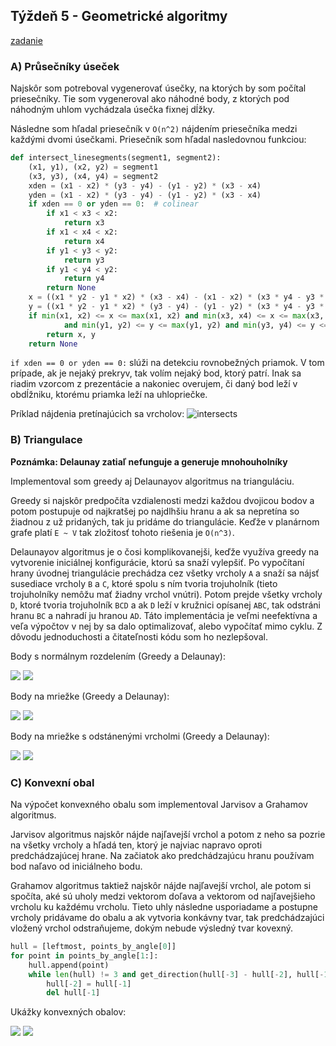 ## Týždeň 5 - Geometrické algoritmy
[zadanie](https://www.fi.muni.cz/~xpelanek/IV122/zadani/zadani-geom-alg.pdf)

### A) Průsečníky úseček

Najskôr som potreboval vygenerovať úsečky, na ktorých by som počítal priesečníky. Tie som vygeneroval ako náhodné body, 
z ktorých pod náhodným uhlom vychádzala úsečka fixnej dĺžky.

Následne som hľadal priesečník v `O(n^2)` nájdením priesečníka medzi každými dvomi úsečkami. Priesečník som hľadal 
nasledovnou funkciou:
```python
def intersect_linesegments(segment1, segment2):
    (x1, y1), (x2, y2) = segment1
    (x3, y3), (x4, y4) = segment2
    xden = (x1 - x2) * (y3 - y4) - (y1 - y2) * (x3 - x4)
    yden = (x1 - x2) * (y3 - y4) - (y1 - y2) * (x3 - x4)
    if xden == 0 or yden == 0:  # colinear
        if x1 < x3 < x2:
            return x3
        if x1 < x4 < x2:
            return x4
        if y1 < y3 < y2:
            return y3
        if y1 < y4 < y2:
            return y4
        return None
    x = ((x1 * y2 - y1 * x2) * (x3 - x4) - (x1 - x2) * (x3 * y4 - y3 * x4)) / xden
    y = ((x1 * y2 - y1 * x2) * (y3 - y4) - (y1 - y2) * (x3 * y4 - y3 * x4)) / yden
    if min(x1, x2) <= x <= max(x1, x2) and min(x3, x4) <= x <= max(x3, x4) \
            and min(y1, y2) <= y <= max(y1, y2) and min(y3, y4) <= y <= max(y3, y4):
        return x, y
    return None
``` 

`if xden == 0 or yden == 0:` slúži na detekciu rovnobežných priamok. V tom prípade,
ak je nejaký prekryv, tak volím nejaký bod, ktorý patrí. Inak sa riadim vzorcom z prezentácie
a nakoniec overujem, či daný bod leží v obdĺžniku, ktorému priamka leží na uhlopriečke. 

Príklad nájdenia pretínajúcich sa vrcholov:
![intersects](results/w5_A__test_1.svg)

### B) Triangulace

__Poznámka: Delaunay zatiaľ nefunguje a generuje mnohouholníky__

Implementoval som greedy aj Delaunayov algoritmus na trianguláciu.

Greedy si najskôr predpočíta vzdialenosti medzi každou dvojicou bodov a potom postupuje od najkratšej po najdlhšiu hranu
a ak sa nepretína so žiadnou z už pridaných, tak ju pridáme do triangulácie. Keďže v planárnom grafe platí `E ~ V` tak 
zložitosť tohoto riešenia je `O(n^3)`.


Delaunayov algoritmus je o čosi komplikovanejši, keďže využíva greedy na vytvorenie iniciálnej konfigurácie, ktorú sa snaží
vylepšiť. Po vypočítaní hrany úvodnej triangulácie prechádza cez všetky vrcholy `A` a snaží sa nájsť susediace vrcholy `B` a `C`, ktoré 
spolu s ním tvoria trojuholník (tieto trojuholníky nemôžu mať žiadny vrchol vnútri). Potom prejde všetky vrcholy `D`, ktoré 
tvoria trojuholník `BCD` a ak `D` leží v kružnici opísanej `ABC`, tak odstráni hranu `BC` a nahradí ju hranou `AD`. Táto
implementácia je veľmi neefektívna a veľa výpočtov v nej by sa dalo optimalizovať, alebo vypočítať mimo cyklu. Z dôvodu 
jednoduchosti a čitateľnosti kódu som ho nezlepšoval.

Body s normálnym rozdelením (Greedy a Delaunay):

![](results/w5_B__greedy_normal_1.svg)
![](results/w5_B__delaunay_normal_1.svg)

Body na mriežke (Greedy a Delaunay):

![](results/w5_B__greedy_grid_1.svg)
![](results/w5_B__delaunay_grid_1.svg)

Body na mriežke s odstánenými vrcholmi (Greedy a Delaunay):

![](results/w5_B__greedy_sparse_1.svg)
![](results/w5_B__delaunay_sparse_1.svg)

### C) Konvexní obal

Na výpočet konvexného obalu som implementoval Jarvisov a Grahamov algoritmus.

Jarvisov algoritmus najskôr nájde najľavejší vrchol a potom z neho sa pozrie na všetky vrcholy a hľadá ten, ktorý je 
najviac napravo oproti predchádzajúcej hrane. Na začiatok ako predchádzajúcu hranu používam bod naľavo od iniciálneho 
bodu.

Grahamov algoritmus taktiež najskôr nájde najľavejší vrchol, ale potom si spočíta, aké sú uholy medzi vektorom doľava a 
vektorom od najľavejšieho vrcholu ku každému vrcholu. Tieto uhly následne usporiadame a postupne vrcholy pridávame do 
obalu a ak vytvoria konkávny tvar, tak predchádzajúci vložený vrchol odstraňujeme, dokým nebude výsledný tvar kovexný.

```python
hull = [leftmost, points_by_angle[0]]
for point in points_by_angle[1:]:
    hull.append(point)
    while len(hull) != 3 and get_direction(hull[-3] - hull[-2], hull[-1] - hull[-2]) == 'R':
        hull[-2] = hull[-1]
        del hull[-1]
```

Ukážky konvexných obalov:

![](results/w5_C__jarvis_normal_1.svg) 
![](results/w5_C__jarvis_sparse_1.svg)
